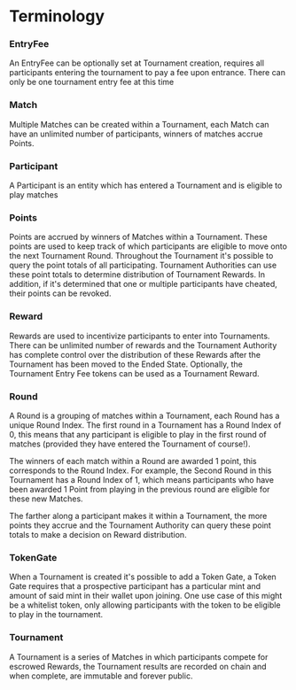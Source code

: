 # Terminology

### EntryFee

An EntryFee can be optionally set at Tournament creation, requires all participants entering the tournament to pay a fee upon entrance. There can only be one tournament entry fee at this time

### Match

Multiple Matches can be created within a Tournament, each Match can have an unlimited number of participants, winners of matches accrue Points.

### Participant

A Participant is an entity which has entered a Tournament and is eligible to play matches

### Points

Points are accrued by winners of Matches within a Tournament. These points are used to keep track of which participants are eligible to move onto the next Tournament Round. Throughout the Tournament it's possible to query the point totals of all participating. Tournament Authorities can use these point totals to determine distribution of Tournament Rewards. In addition, if it's determined that one or multiple participants have cheated, their points can be revoked.

### Reward

Rewards are used to incentivize participants to enter into Tournaments. There can be unlimited number of rewards and the Tournament Authority has complete control over the distribution of these Rewards after the Tournament has been moved to the Ended State. Optionally, the Tournament Entry Fee tokens can be used as a Tournament Reward.

### Round

A Round is a grouping of matches within a Tournament, each Round has a unique Round Index. The first round in a Tournament has a Round Index of 0, this means that any participant is eligible to play in the first round of matches (provided they have entered the Tournament of course!).&#x20;

The winners of each match within a Round are awarded 1 point, this corresponds to the Round Index. For example, the Second Round in this Tournament has a Round Index of 1, which means participants who have been awarded 1 Point from playing in the previous round are eligible for these new Matches.&#x20;

The farther along a participant makes it within a Tournament, the more points they accrue and the Tournament Authority can query these point totals to make a decision on Reward distribution.

### TokenGate

When a Tournament is created it's possible to add a Token Gate, a Token Gate requires that a prospective participant has a particular mint and amount of said mint in their wallet upon joining. One use case of this might be a whitelist token, only allowing participants with the token to be eligible to play in the tournament.

### Tournament

A Tournament is a series of Matches in which participants compete for escrowed Rewards, the Tournament results are recorded on chain and when complete, are immutable and forever public.

